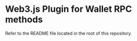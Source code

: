 # Web3.js Plugin for Wallet RPC methods

Refer to the README file located in the root of this repository.
